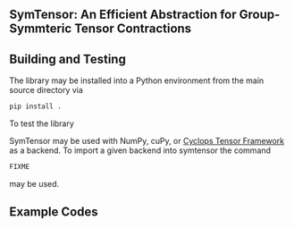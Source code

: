 ## SymTensor: An Efficient Abstraction for Group-Symmteric Tensor Contractions


## Building and Testing

The library may be installed into a Python environment from the main source directory via
```sh
pip install .
```
To test the library

SymTensor may be used with NumPy, cuPy, or [Cyclops Tensor Framework](https://github.com/cyclops-community/ctf) as a backend.
To import a given backend into symtensor the command
```sh
FIXME
```
may be used.

## Example Codes

